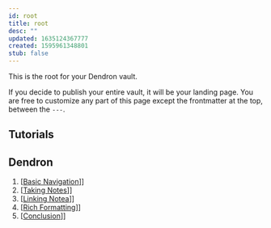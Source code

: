 ```yaml
---
id: root
title: root
desc: ""
updated: 1635124367777
created: 1595961348801
stub: false
---
```


This is the root for your Dendron vault.

If you decide to publish your entire vault, it will be your landing page. You are free to customize any part of this page except the frontmatter at the top, between the `---`.

## Tutorials

## Dendron

1. [[Basic Navigation](tutorial.1-navigation-basics.md)]]
2. [[Taking Notes](tutorial.2-taking-notes.md)]]
3. [[Linking Notea](tutorial.3-linking-your-notes.md)]]
4. [[Rich Formatting](tutorial.4-rich-formatting.md)]]
5. [[Conclusion](tutorial.5-conclusion.md)]]
